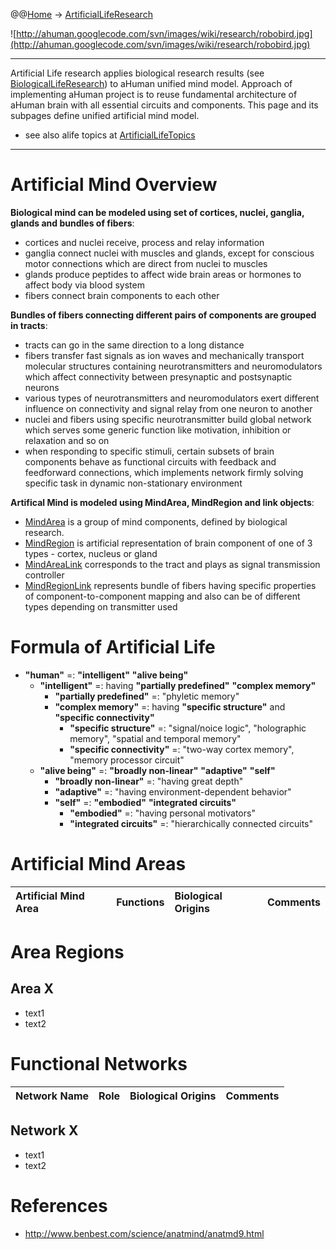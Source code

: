 @@[Home](Home.md) -> [ArtificialLifeResearch](ArtificialLifeResearch.md)

![http://ahuman.googlecode.com/svn/images/wiki/research/robobird.jpg](http://ahuman.googlecode.com/svn/images/wiki/research/robobird.jpg)

---


Artificial Life research applies biological research results (see [BiologicalLifeResearch](BiologicalLifeResearch.md)) to aHuman unified mind model.
Approach of implementing aHuman project is to reuse fundamental architecture of aHuman brain with all essential circuits and components. This page and its subpages define unified artificial mind model.

  * see also alife topics at [ArtificialLifeTopics](ArtificialLifeTopics.md)


---



# Artificial Mind Overview #

**Biological mind can be modeled using set of cortices, nuclei, ganglia, glands and bundles of fibers**:

  * cortices and nuclei receive, process and relay information
  * ganglia connect nuclei with muscles and glands, except for conscious motor connections which are direct from nuclei to muscles
  * glands produce peptides to affect wide brain areas or hormones to affect body via blood system
  * fibers connect brain components to each other

**Bundles of fibers connecting different pairs of components are grouped in tracts**:

  * tracts can go in the same direction to a long distance
  * fibers transfer fast signals as ion waves and mechanically transport molecular structures containing neurotransmitters and neuromodulators which affect connectivity between presynaptic and postsynaptic neurons
  * various types of neurotransmitters and neuromodulators exert different influence on connectivity and signal relay from one neuron to another
  * nuclei and fibers using specific neurotransmitter build global network which serves some generic function like motivation, inhibition or relaxation and so on
  * when responding to specific stimuli, certain subsets of brain components behave as functional circuits with feedback and feedforward connections, which implements network firmly solving specific task in dynamic non-stationary environment

**Artifical Mind is modeled using MindArea, MindRegion and link objects**:
  * [MindArea](MindArea.md) is a group of mind components, defined by biological research.
  * [MindRegion](MindRegion.md) is artificial representation of brain component of one of 3 types - cortex, nucleus or gland
  * [MindAreaLink](MindAreaLink.md) corresponds to the tract and plays as signal transmission controller
  * [MindRegionLink](MindRegionLink.md) represents bundle of fibers having specific properties of component-to-component mapping and also can be of different types depending on transmitter used

# Formula of Artificial Life #

  * **"human"** =: **"intelligent"** **"alive being"**
    * **"intelligent"** =: having **"partially predefined"** **"complex memory"**
      * **"partially predefined"** =: "phyletic memory"
      * **"complex memory"** =: having **"specific structure"** and **"specific connectivity"**
        * **"specific structure"** =: "signal/noice logic", "holographic memory", "spatial and temporal memory"
        * **"specific connectivity"** =: "two-way cortex memory", "memory processor circuit"
    * **"alive being"** =: **"broadly non-linear"** **"adaptive"** **"self"**
      * **"broadly non-linear"** =: "having great depth"
      * **"adaptive"** =: "having environment-dependent behavior"
      * **"self"** =: **"embodied"** **"integrated circuits"**
        * **"embodied"** =: "having personal motivators"
        * **"integrated circuits"** =: "hierarchically connected circuits"

# Artificial Mind Areas #

| Artificial Mind Area | Functions | Biological Origins | Comments |
|:---------------------|:----------|:-------------------|:---------|

# Area Regions #

## Area X ##

  * text1
  * text2

# Functional Networks #

| Network Name | Role | Biological Origins | Comments |
|:-------------|:-----|:-------------------|:---------|

## Network X ##

  * text1
  * text2

# References #

  * http://www.benbest.com/science/anatmind/anatmd9.html